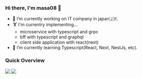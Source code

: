 ### Hi there, I'm masa08 👋
- 🔭 I’m currently working on IT company in japan🇯🇵.
- 🏋️ I'm currentry implementing... 
  - microservice with typescript and grpc
  - bff with typescript and graphql
  - client side application with react(next)
- 🌱 I’m currently learning Typescript(React, Next, NestJs, etc).

### Quick Overview
<a href="https://github.com/anuraghazra/github-readme-stats">
  <img align="left" src="https://github-readme-stats.vercel.app/api?username=masa08&count_private=true&show_icons=true" />
</a>
<a href="https://github-profile-summary-cards.vercel.app">
  <img align="left" src="https://github-readme-stats.vercel.app/api/top-langs/?username=masa08&langs_count=3)](https://github.com/anuraghazra/github-readme-stats" />
</a>
<!--
**masa08/masa08** is a ✨ _special_ ✨ repository because its `README.md` (this file) appears on your GitHub profile.

Here are some ideas to get you started:
- 👯 I’m looking to collaborate on ...
- 🤔 I’m looking for help with ...
- 💬 Ask me about ...
- 📫 How to reach me: ...
- 😄 Pronouns: ...
- ⚡ Fun fact: ...
-->
